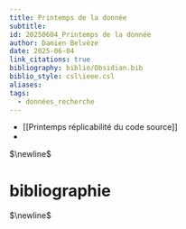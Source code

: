 ```yaml
---
title: Printemps de la donnée
subtitle: 
id: 20250604_Printemps de la donnée
author: Damien Belvèze
date: 2025-06-04
link_citations: true
bibliography: biblio/Obsidian.bib
biblio_style: csl\ieee.csl
aliases: 
tags:
  - données_recherche
---
```

- [[Printemps réplicabilité du code source]]
- 


$\newline$
# bibliographie
$\newline$






